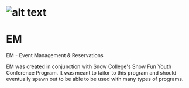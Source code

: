 # ![alt text](https://github.com/jacksonporter/EM/raw/master/res/smallogo_clear.png)
# EM
EM - Event Management &amp; Reservations

EM was created in conjunction with Snow College's Snow Fun Youth Conference Program. It was meant to tailor to this program and should eventually spawn out to be able to be used with many types of programs. 
